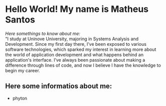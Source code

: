 # Hello World! My name is Matheus Santos  
_Here somethings to know about me:_  
"I study at Uninove University, majoring in Systems Analysis and Development. Since my first day there, I’ve been exposed to various software technologies, which sparked my interest in learning more about the world of application development and what happens behind an application's interface. I’ve always been passionate about making a difference through lines of code, and now I believe I have the knowledge to begin my career.
## Here some informatios about me:
- phyton

